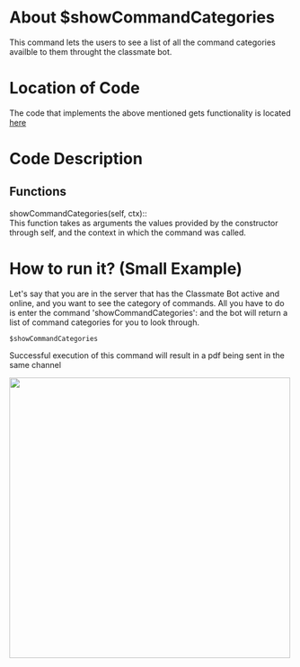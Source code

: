 # About $showCommandCategories
This command lets the users to see a list of all the command categories availble to them throught the classmate bot. 

# Location of Code
The code that implements the above mentioned gets functionality is located [here](https://github.com/maddaicita/ClassMateBot-1.1/blob/feat/helper/cogs/helper.py)

# Code Description
## Functions
showCommandCategories(self, ctx):: <br>
This function takes as arguments the values provided by the constructor through self, and the context in which the command was called.

# How to run it? (Small Example)
Let's say that you are in the server that has the Classmate Bot active and online, and you want to see the category of commands. All you have to do is 
enter the command 'showCommandCategories': and the bot will return a list of command categories for you to look through.
```
$showCommandCategories
```
Successful execution of this command will result in a pdf being sent in the same channel

<img src="https://github.com/maddaicita/ClassMateBot-1.1/blob/feat/helper/data/fall2023proj3media/showCommandCategories.png?raw=true" width=500>